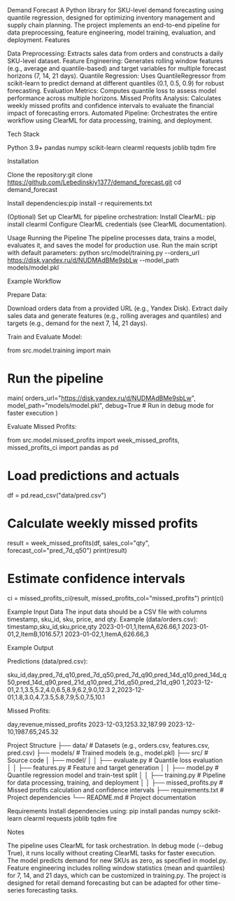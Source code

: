 Demand Forecast
A Python library for SKU-level demand forecasting using quantile regression, designed for optimizing inventory management and supply chain planning. The project implements an end-to-end pipeline for data preprocessing, feature engineering, model training, evaluation, and deployment.
Features

Data Preprocessing: Extracts sales data from orders and constructs a daily SKU-level dataset.
Feature Engineering: Generates rolling window features (e.g., average and quantile-based) and target variables for multiple forecast horizons (7, 14, 21 days).
Quantile Regression: Uses QuantileRegressor from scikit-learn to predict demand at different quantiles (0.1, 0.5, 0.9) for robust forecasting.
Evaluation Metrics: Computes quantile loss to assess model performance across multiple horizons.
Missed Profits Analysis: Calculates weekly missed profits and confidence intervals to evaluate the financial impact of forecasting errors.
Automated Pipeline: Orchestrates the entire workflow using ClearML for data processing, training, and deployment.

Tech Stack

Python 3.9+
pandas
numpy
scikit-learn
clearml
requests
joblib
tqdm
fire

Installation

Clone the repository:git clone https://github.com/Lebedinskiy1377/demand_forecast.git
cd demand_forecast


Install dependencies:pip install -r requirements.txt


(Optional) Set up ClearML for pipeline orchestration:
Install ClearML: pip install clearml
Configure ClearML credentials (see ClearML documentation).



Usage
Running the Pipeline
The pipeline processes data, trains a model, evaluates it, and saves the model for production use. Run the main script with default parameters:
python src/model/training.py --orders_url https://disk.yandex.ru/d/NUDMAdBMe9sbLw --model_path models/model.pkl

Example Workflow

Prepare Data:

Download orders data from a provided URL (e.g., Yandex Disk).
Extract daily sales data and generate features (e.g., rolling averages and quantiles) and targets (e.g., demand for the next 7, 14, 21 days).


Train and Evaluate Model:


from src.model.training import main

# Run the pipeline
main(
    orders_url="https://disk.yandex.ru/d/NUDMAdBMe9sbLw",
    model_path="models/model.pkl",
    debug=True  # Run in debug mode for faster execution
)


Evaluate Missed Profits:

from src.model.missed_profits import week_missed_profits, missed_profits_ci
import pandas as pd

# Load predictions and actuals
df = pd.read_csv("data/pred.csv")

# Calculate weekly missed profits
result = week_missed_profits(df, sales_col="qty", forecast_col="pred_7d_q50")
print(result)

# Estimate confidence intervals
ci = missed_profits_ci(result, missed_profits_col="missed_profits")
print(ci)

Example Input Data
The input data should be a CSV file with columns timestamp, sku_id, sku, price, and qty.
Example (data/orders.csv):
timestamp,sku_id,sku,price,qty
2023-01-01,1,ItemA,626.66,1
2023-01-01,2,ItemB,1016.57,1
2023-01-02,1,ItemA,626.66,3

Example Output

Predictions (data/pred.csv):

sku_id,day,pred_7d_q10,pred_7d_q50,pred_7d_q90,pred_14d_q10,pred_14d_q50,pred_14d_q90,pred_21d_q10,pred_21d_q50,pred_21d_q90
1,2023-12-01,2.1,3.5,5.2,4.0,6.5,8.9,6.2,9.0,12.3
2,2023-12-01,1.8,3.0,4.7,3.5,5.8,7.9,5.0,7.5,10.1


Missed Profits:

day,revenue,missed_profits
2023-12-03,1253.32,187.99
2023-12-10,1987.65,245.32

Project Structure
├── data/               # Datasets (e.g., orders.csv, features.csv, pred.csv)
├── models/             # Trained models (e.g., model.pkl)
├── src/                # Source code
│   ├── model/
│   │   ├── evaluate.py       # Quantile loss evaluation
│   │   ├── features.py       # Feature and target generation
│   │   ├── model.py          # Quantile regression model and train-test split
│   │   ├── training.py       # Pipeline for data processing, training, and deployment
│   │   ├── missed_profits.py # Missed profits calculation and confidence intervals
├── requirements.txt    # Project dependencies
└── README.md           # Project documentation

Requirements
Install dependencies using:
pip install pandas numpy scikit-learn clearml requests joblib tqdm fire

Notes

The pipeline uses ClearML for task orchestration. In debug mode (--debug True), it runs locally without creating ClearML tasks for faster execution.
The model predicts demand for new SKUs as zero, as specified in model.py.
Feature engineering includes rolling window statistics (mean and quantiles) for 7, 14, and 21 days, which can be customized in training.py.
The project is designed for retail demand forecasting but can be adapted for other time-series forecasting tasks.
